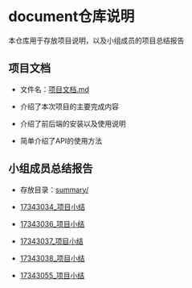 # document仓库说明

本仓库用于存放项目说明，以及小组成员的项目总结报告

## 项目文档

- 文件名：[项目文档.md](https://github.com/Service-Computing-Group/document/blob/master/%E9%A1%B9%E7%9B%AE%E6%96%87%E6%A1%A3.md)

- 介绍了本次项目的主要完成内容

- 介绍了前后端的安装以及使用说明

- 简单介绍了API的使用方法

## 小组成员总结报告


- 存放目录：[summary/](https://github.com/Service-Computing-Group/document/tree/master/summary)

- [17343034_项目小结](https://github.com/Service-Computing-Group/document/blob/master/summary/%E9%A1%B9%E7%9B%AE%E6%80%BB%E7%BB%93_17343034.md)

- [17343036_项目小结](https://github.com/Service-Computing-Group/document/blob/master/summary/%E9%A1%B9%E7%9B%AE%E6%80%BB%E7%BB%93_17343036.md)

- [17343037_项目小结](https://github.com/Service-Computing-Group/document/blob/master/summary/%E9%A1%B9%E7%9B%AE%E6%80%BB%E7%BB%93_17343037.md)

- [17343038_项目小结](https://github.com/Service-Computing-Group/document/blob/master/summary/%E9%A1%B9%E7%9B%AE%E6%80%BB%E7%BB%93_17343038.md)

- [17343055_项目小结](https://github.com/Service-Computing-Group/document/blob/master/summary/%E9%A1%B9%E7%9B%AE%E6%80%BB%E7%BB%93_17343055.md)
